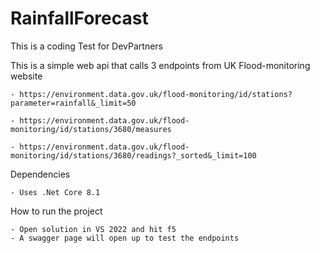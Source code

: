 # RainfallForecast

This is a coding Test for DevPartners

This is a simple web api that calls 3 endpoints from UK Flood-monitoring website

    - https://environment.data.gov.uk/flood-monitoring/id/stations?parameter=rainfall&_limit=50

    - https://environment.data.gov.uk/flood-monitoring/id/stations/3680/measures

    - https://environment.data.gov.uk/flood-monitoring/id/stations/3680/readings?_sorted&_limit=100
    
Dependencies

    - Uses .Net Core 8.1
    
How to run the project

    - Open solution in VS 2022 and hit f5
    - A swagger page will open up to test the endpoints


